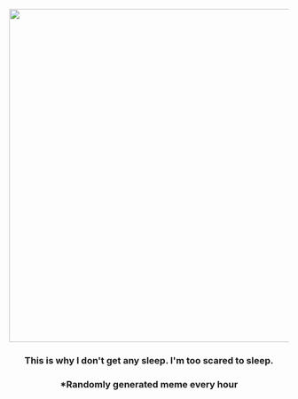 <p align="center">
        <img src="https://i.redd.it/neqsas48xpp91.gif" width="600" height="600">
        </p>
        <h3 align="center">This is why I don't get any sleep. I'm too scared to sleep.</h3>
        <h3 align="center">*Randomly generated meme every hour</h3>
    